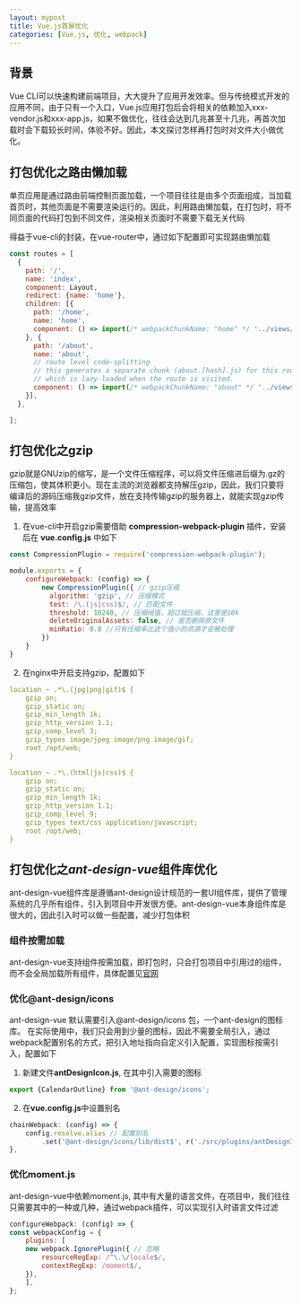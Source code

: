```yaml
---
layout: mypost
title: Vue.js首屏优化
categories: [Vue.js, 优化, webpack]
---
```

## 背景

Vue CLI可以快速构建前端项目，大大提升了应用开发效率。但与传统模式开发的应用不同，由于只有一个入口，Vue.js应用打包后会将相关的依赖加入xxx-vendor.js和xxx-app.js，如果不做优化，往往会达到几兆甚至十几兆，再首次加载时会下载较长时间，体验不好。因此，本文探讨怎样再打包时对文件大小做优化。

## 打包优化之路由懒加载

单页应用是通过路由前端控制页面加载，一个项目往往是由多个页面组成，当加载首页时，其他页面是不需要渲染运行的。因此，利用路由懒加载，在打包时，将不同页面的代码打包到不同文件，渲染相关页面时不需要下载无关代码

得益于vue-cli的封装，在vue-router中，通过如下配置即可实现路由懒加载

```javascript
const routes = [
  {
    path: '/',
    name: 'index',
    component: Layout,
    redirect: {name: 'home'},
    children: [{
      path: '/home',
      name: 'home',
      component: () => import(/* webpackChunkName: "home" */ '../views/home/Home.vue'),
    }, {
      path: '/about',
      name: 'about',
      // route level code-splitting
      // this generates a separate chunk (about.[hash].js) for this route
      // which is lazy-loaded when the route is visited.
      component: () => import(/* webpackChunkName: "about" */ '../views/about/About.vue'),
    }],
  },

];
```

## 打包优化之gzip

gzip就是GNUzip的缩写，是一个文件压缩程序，可以将文件压缩进后缀为.gz的压缩包，使其体积更小。现在主流的浏览器都支持解压gzip，因此，我们只要将编译后的源码压缩我gzip文件，放在支持传输gzip的服务器上，就能实现gzip传输，提高效率

1. 在vue-cli中开启gzip需要借助 **compression-webpack-plugin** 插件，安装后在 **vue.config.js** 中如下

```js
const CompressionPlugin = require('compression-webpack-plugin');

module.exports = {
    configureWebpack: (config) => {
        new CompressionPlugin({ // gzip压缩
          algorithm: 'gzip', // 压缩模式
          test: /\.(js|css)$/, // 匹配文件
          threshold: 10240, // 压缩阀值，超过就压缩，这里是10k
          deleteOriginalAssets: false, // 是否删除原文件
          minRatio: 0.8 //只有压缩率比这个值小的资源才会被处理
        })
    }
}
```

2. 在nginx中开启支持gzip，配置如下

```yaml
location ~ .*\.(jpg|png|gif)$ {
    gzip on;
    gzip_static on;
    gzip_min_length 1k;
    gzip_http_version 1.1;
    gzip_comp_level 3;
    gzip_types image/jpeg image/png image/gif;
    root /opt/web;
}

location ~ .*\.(html|js|css)$ {
    gzip on;
    gzip_static on;
    gzip_min_length 1k;
    gzip_http_version 1.1;
    gzip_comp_level 9;
    gzip_types text/css application/javascript;
    root /opt/web;
}
```

## 打包优化之***ant-design-vue***组件库优化

ant-design-vue组件库是遵循ant-design设计规范的一套UI组件库，提供了管理系统的几乎所有组件，引入到项目中开发很方便。ant-design-vue本身组件库是很大的，因此引入时可以做一些配置，减少打包体积

### 组件按需加载

ant-design-vue支持组件按需加载，即打包时，只会打包项目中引用过的组件，而不会全局加载所有组件，具体配置见[官网](https://www.antdv.com/docs/vue/use-with-vue-cli-cn/#%E9%AB%98%E7%BA%A7%E9%85%8D%E7%BD%AE)

### 优化@ant-design/icons

ant-design-vue 默认需要引入@ant-design/icons 包，一个ant-design的图标库。
在实际使用中，我们只会用到少量的图标，因此不需要全局引入，通过webpack配置别名的方式，把引入地址指向自定义引入配置，实现图标按需引入，配置如下

1. 新建文件**antDesignIcon.js**, 在其中引入需要的图标
```js
export {CalendarOutline} from '@ant-design/icons';
```

2. 在**vue.config.js**中设置别名
```js
chainWebpack: (config) => {
    config.resolve.alias // 配置别名
        .set('@ant-design/icons/lib/dist$', r('./src/plugins/antDesignIcon.js'));
},
```

### 优化moment.js

ant-design-vue中依赖moment.js, 其中有大量的语言文件，在项目中，我们往往只需要其中的一种或几种，通过webpack插件，可以实现引入时语言文件过滤
```js
configureWebpack: (config) => {
const webpackConfig = {
    plugins: [
    new webpack.IgnorePlugin({ // 忽略
        resourceRegExp: /^\.\/locale$/,
        contextRegExp: /moment$/,
    }),
    ],
};
```



